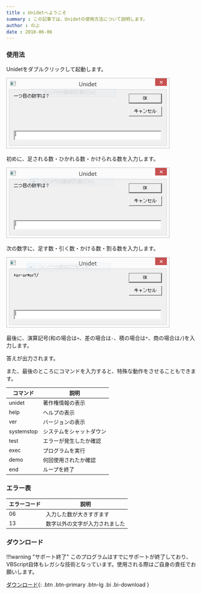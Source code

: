 ```yaml
---
title : Unidetへようこそ
summary : この記事では、Unidetの使用方法について説明します。
author : のぶ
date : 2018-06-06
---
```

### 使用法
Unidetをダブルクリックして起動します。

![ひとつ目の数字](./media/%E3%82%AD%E3%83%A3%E3%83%97%E3%83%81%E3%83%A31.PNG)

初めに、足される数・ひかれる数・かけられる数を入力します。

![二つ目の数字](./media/%E3%82%AD%E3%83%A3%E3%83%97%E3%83%81%E3%83%A32.PNG)

次の数字に、足す数・引く数・かける数・割る数を入力します。

![記号入力](./media/%E3%82%AD%E3%83%A3%E3%83%97%E3%83%81%E3%83%A33.PNG)

最後に、演算記号(和の場合は`+`、差の場合は`-`、積の場合は`*`、商の場合は`/`)を入力します。

答えが出力されます。

また、最後のところにコマンドを入力すると、特殊な動作をさせることもできます。

|コマンド|説明|
|---|---|
|unidet|著作権情報の表示|
|help|ヘルプの表示|
|ver|バージョンの表示|
|systemstop|システムをシャットダウン|
|test|エラーが発生したか確認|
|exec|プログラムを実行|
|demo|何回使用されたか確認|
|end|ループを終了|

### エラー表
|エラーコード|説明|
|---|---|
|06|入力した数が大きすぎます|
|13|数字以外の文字が入力されました|

### ダウンロード
!!!warning "サポート終了"
    このプログラムはすでにサポートが終了しており、VBScript自体もレガシな技術となっています。使用される際はご自身の責任でお願いします。

[ ダウンロード](https://download.wsoft.ws/WS00155){: .btn .btn-primary .btn-lg .bi .bi-download }